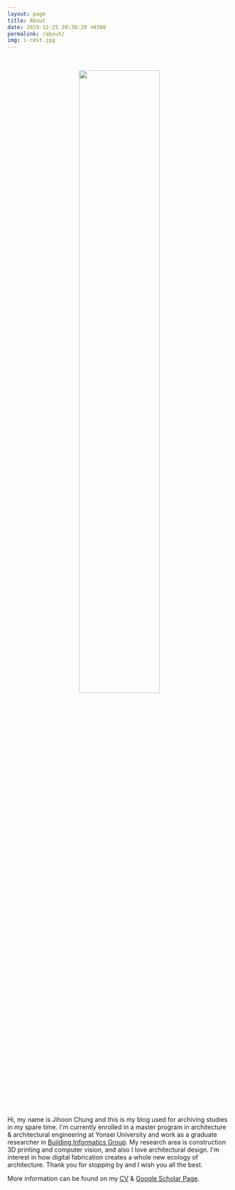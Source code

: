 ```yaml
---
layout: page
title: About
date: 2019-12-25 20:38:20 +0300
permalink: /about/
img: i-rest.jpg
---
```


<br><center><img src="../assets/img/my_pic.jpg" width="60%"> </center><br>
Hi, my name is Jihoon Chung and this is my blog used for archiving studies in my spare time. I'm currently enrolled in a master program in architecture & architectural engineering at Yonsei University and work as a graduate researcher in [Building Informatics Group](http://big.yonsei.ac.kr/). My research area is construction 3D printing and computer vision, and also I love architectural design. I'm interest in how digital fabrication creates a whole new ecology of architecture. Thank you for stopping by and I wish you all the best.

More information can be found on my [CV](https://archi-j.github.io/resume/) & [Google Scholar Page](https://scholar.google.com/citations?user=ExZUcKYAAAAJ&hl=en&authuser=2).
